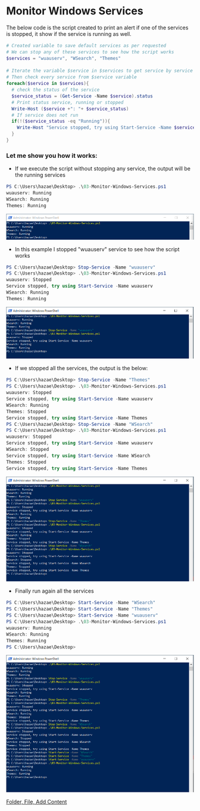 # Monitor Windows Services

The below code is the script created to print an alert if one of the services is stopped, it show if the service is running as well.

```powershell
# Created variable to save default services as per requested
# We can stop any of these services to see how the script works
$services = "wuauserv", "WSearch", "Themes"

# Iterate the variable $service in $services to get service by service
# Then check every service from $service variable
foreach($service in $services){
  # check the status of the service 
  $service_status = (Get-Service -Name $service).status
  # Print status service, running or stopped
  Write-Host ($service +": "+ $service_status)
  # If service does not run
  if(!($service_status -eq "Running")){
    Write-Host "Service stopped, try using Start-Service -Name $service" 
  }
}
```

### Let me show you how it works:

- If we execute the script without stopping any service, the output will be the running services

```powershell
PS C:\Users\hazae\Desktop> .\03-Monitor-Windows-Services.ps1
wuauserv: Running
WSearch: Running
Themes: Running
```

![Untitled](Monitor%20Windows%20Services%202a073dc6400a4853aacde5794d46e8cf/Untitled.png)

- In this example I stopped "wuauserv" service to see how the script works

```powershell
PS C:\Users\hazae\Desktop> Stop-Service -Name "wuauserv"
PS C:\Users\hazae\Desktop> .\03-Monitor-Windows-Services.ps1
wuauserv: Stopped
Service stopped, try using Start-Service -Name wuauserv
WSearch: Running
Themes: Running
```

![Untitled](Monitor%20Windows%20Services%202a073dc6400a4853aacde5794d46e8cf/Untitled%201.png)

- If we stopped all the services, the output is the below:

```powershell
PS C:\Users\hazae\Desktop> Stop-Service -Name "Themes"
PS C:\Users\hazae\Desktop> .\03-Monitor-Windows-Services.ps1
wuauserv: Stopped
Service stopped, try using Start-Service -Name wuauserv
WSearch: Running
Themes: Stopped
Service stopped, try using Start-Service -Name Themes
PS C:\Users\hazae\Desktop> Stop-Service -Name "WSearch"
PS C:\Users\hazae\Desktop> .\03-Monitor-Windows-Services.ps1
wuauserv: Stopped
Service stopped, try using Start-Service -Name wuauserv
WSearch: Stopped
Service stopped, try using Start-Service -Name WSearch
Themes: Stopped
Service stopped, try using Start-Service -Name Themes
```

![Untitled](Monitor%20Windows%20Services%202a073dc6400a4853aacde5794d46e8cf/Untitled%202.png)

- Finally run again all the services

```powershell
PS C:\Users\hazae\Desktop> Start-Service -Name "WSearch"
PS C:\Users\hazae\Desktop> Start-Service -Name "Themes"
PS C:\Users\hazae\Desktop> Start-Service -Name "wuauserv"
PS C:\Users\hazae\Desktop> .\03-Monitor-Windows-Services.ps1
wuauserv: Running
WSearch: Running
Themes: Running
PS C:\Users\hazae\Desktop>
```

![Untitled](Monitor%20Windows%20Services%202a073dc6400a4853aacde5794d46e8cf/Untitled%203.png)

[Folder, File, Add Content](Monitor%20Windows%20Services%202a073dc6400a4853aacde5794d46e8cf/Folder,%20File,%20Add%20Content%20721bb7a4cb514c03bbc3e9c25bddf2f1.md)